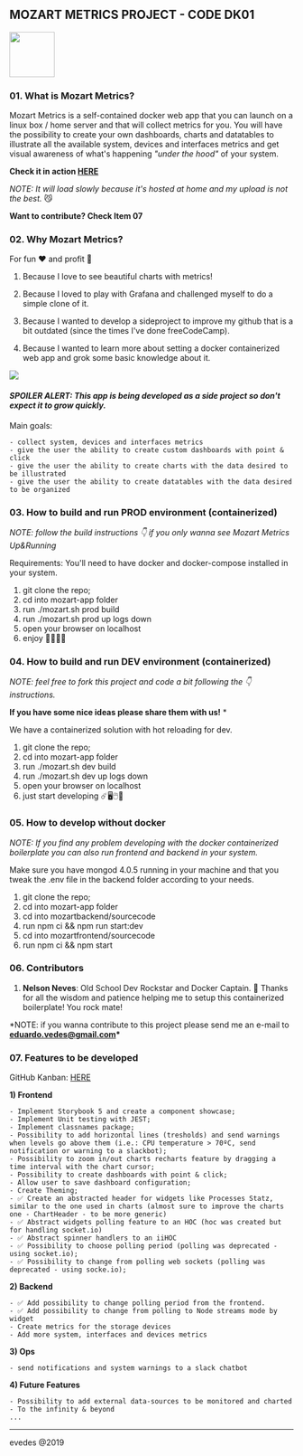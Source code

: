 ## MOZART METRICS PROJECT - CODE DK01

<img src='https://res.cloudinary.com/evedes/image/upload/v1553191066/mozart-app/mozart-logo.png' height="80px"/>

### 01. What is Mozart Metrics?

Mozart Metrics is a self-contained docker web app that you can launch on a linux box / home server and that will collect metrics for you.
You will have the possibility to create your own dashboards, charts and datatables to illustrate all the available system, devices and interfaces metrics and get visual awareness of what's happening _"under the hood"_ of your system.

**Check it in action [HERE](http://vedder.ddns.net)**

_NOTE: It will load slowly because it's hosted at home and my upload is not the best._ 😼

**Want to contribute? Check Item 07**

### 02. Why Mozart Metrics?

For fun ❤️ and profit 🧠

1.  Because I love to see beautiful charts with metrics!

2.  Because I loved to play with Grafana and challenged myself to do a simple clone of it.

3.  Because I wanted to develop a sideproject to improve my github that is a bit outdated (since the times I've done freeCodeCamp).

4.  Because I wanted to learn more about setting a docker containerized web app and grok some basic knowledge about it.

<img src='https://res.cloudinary.com/evedes/image/upload/v1553458721/mozart-app/Screen_Shot_2019-03-24_at_20.17.38.png' />

#### _SPOILER ALERT: This app is being developed as a side project so don't expect it to grow quickly._

Main goals:

    - collect system, devices and interfaces metrics
    - give the user the ability to create custom dashboards with point & click
    - give the user the ability to create charts with the data desired to be illustrated
    - give the user the ability to create datatables with the data desired to be organized

### 03. How to build and run PROD environment (containerized)

_NOTE: follow the build instructions 👇 if you only wanna see Mozart Metrics Up&Running_

Requirements: You'll need to have docker and docker-compose installed in your system.

1. git clone the repo;
2. cd into mozart-app folder
3. run ./mozart.sh prod build
4. run ./mozart.sh prod up logs down
5. open your browser on localhost
6. enjoy 🚀🎸🤘🍾

### 04. How to build and run DEV environment (containerized)

_NOTE: feel free to fork this project and code a bit following the 👇 instructions._

**If you have some nice ideas please share them with us!** \*

We have a containerized solution with hot reloading for dev.

1. git clone the repo;
2. cd into mozart-app folder
3. run ./mozart.sh dev build
4. run ./mozart.sh dev up logs down
5. open your browser on localhost
6. just start developing ☄️🖥️🖱️🍭

### 05. How to develop without docker

_NOTE: If you find any problem developing with the docker containerized boilerplate you can also run frontend and backend in your system._

Make sure you have mongod 4.0.5 running in your machine and that you tweak the .env file in the backend folder according to your needs.

1. git clone the repo;
2. cd into mozart-app folder
3. cd into mozartbackend/sourcecode
4. run npm ci && npm run start:dev
5. cd into mozartfrontend/sourcecode
6. run npm ci && npm start

### 06. Contributors

1.  **Nelson Neves**: Old School Dev Rockstar and Docker Captain. 🤘 Thanks for all the wisdom and patience helping me to setup this containerized boilerplate! You rock mate!

\*NOTE: if you wanna contribute to this project please send me an e-mail to **eduardo.vedes@gmail.com\***

### 07. Features to be developed

GitHub Kanban: [HERE](https://github.com/evedes/mozart-app/projects/1)

**1) Frontend**

    - Implement Storybook 5 and create a component showcase;
    - Implement Unit testing with JEST;
    - Implement classnames package;
    - Possibility to add horizontal lines (tresholds) and send warnings when levels go above them (i.e.: CPU temperature > 70ºC, send notification or warning to a slackbot);
    - Possibility to zoom in/out charts recharts feature by dragging a time interval with the chart cursor;
    - Possibility to create dashboards with point & click;
    - Allow user to save dashboard configuration;
    - Create Theming;
    - ✅ Create an abstracted header for widgets like Processes Statz, similar to the one used in charts (almost sure to improve the charts one - ChartHeader - to be more generic)
    - ✅ Abstract widgets polling feature to an HOC (hoc was created but for handling socket.io)
    - ✅ Abstract spinner handlers to an iiHOC
    - ✅ Possibility to choose polling period (polling was deprecated - using socket.io);
    - ✅ Possibility to change from polling web sockets (polling was deprecated - using socke.io);

**2) Backend**

    - ✅ Add possibility to change polling period from the frontend.
    - ✅ Add possibility to change from polling to Node streams mode by widget
    - Create metrics for the storage devices
    - Add more system, interfaces and devices metrics

**3) Ops**

    - send notifications and system warnings to a slack chatbot

**4) Future Features**

    - Possibility to add external data-sources to be monitored and charted - To the infinity & beyond
    ...

---

evedes @2019
